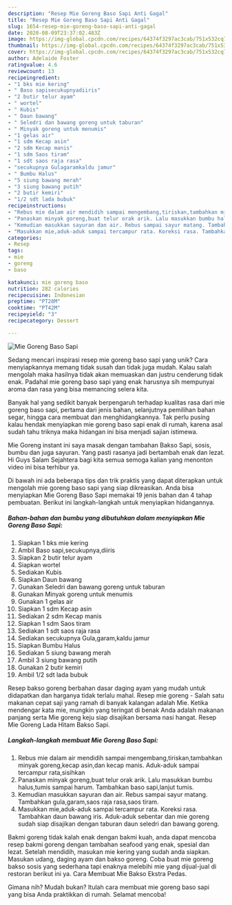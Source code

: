 ```yaml
---
description: "Resep Mie Goreng Baso Sapi Anti Gagal"
title: "Resep Mie Goreng Baso Sapi Anti Gagal"
slug: 1654-resep-mie-goreng-baso-sapi-anti-gagal
date: 2020-08-09T23:37:02.483Z
image: https://img-global.cpcdn.com/recipes/64374f3297ac3cab/751x532cq70/mie-goreng-baso-sapi-foto-resep-utama.jpg
thumbnail: https://img-global.cpcdn.com/recipes/64374f3297ac3cab/751x532cq70/mie-goreng-baso-sapi-foto-resep-utama.jpg
cover: https://img-global.cpcdn.com/recipes/64374f3297ac3cab/751x532cq70/mie-goreng-baso-sapi-foto-resep-utama.jpg
author: Adelaide Foster
ratingvalue: 4.6
reviewcount: 13
recipeingredient:
- "1 bks mie kering"
- " Baso sapisecukupnyadiiris"
- "2 butir telur ayam"
- " wortel"
- " Kubis"
- " Daun bawang"
- " Seledri dan bawang goreng untuk taburan"
- " Minyak goreng untuk menumis"
- "1 gelas air"
- "1 sdm Kecap asin"
- "2 sdm Kecap manis"
- "1 sdm Saos tiram"
- "1 sdt saos raja rasa"
- "secukupnya Gulagaramkaldu jamur"
- " Bumbu Halus"
- "5 siung bawang merah"
- "3 siung bawang putih"
- "2 butir kemiri"
- "1/2 sdt lada bubuk"
recipeinstructions:
- "Rebus mie dalam air mendidih sampai mengembang,tiriskan,tambahkan minyak goreng,kecap asin,dan kecap manis. Aduk-aduk sampai tercampur rata,sisihkan"
- "Panaskan minyak goreng,buat telur orak arik. Lalu masukkan bumbu halus,tumis sampai harum. Tambahkan baso sapi,lanjut tumis."
- "Kemudian masukkan sayuran dan air. Rebus sampai sayur matang. Tambahkan gula,garam,saos raja rasa,saos tiram."
- "Masukkan mie,aduk-aduk sampai tercampur rata. Koreksi rasa. Tambahkan daun bawang iris. Aduk-aduk sebentar dan mie goreng sudah siap disajikan dengan taburan daun seledri dan bawang goreng."
categories:
- Resep
tags:
- mie
- goreng
- baso

katakunci: mie goreng baso 
nutrition: 282 calories
recipecuisine: Indonesian
preptime: "PT28M"
cooktime: "PT42M"
recipeyield: "3"
recipecategory: Dessert

---
```



![Mie Goreng Baso Sapi](https://img-global.cpcdn.com/recipes/64374f3297ac3cab/751x532cq70/mie-goreng-baso-sapi-foto-resep-utama.jpg)

Sedang mencari inspirasi resep mie goreng baso sapi yang unik? Cara menyiapkannya memang tidak susah dan tidak juga mudah. Kalau salah mengolah maka hasilnya tidak akan memuaskan dan justru cenderung tidak enak. Padahal mie goreng baso sapi yang enak harusnya sih mempunyai aroma dan rasa yang bisa memancing selera kita.

Banyak hal yang sedikit banyak berpengaruh terhadap kualitas rasa dari mie goreng baso sapi, pertama dari jenis bahan, selanjutnya pemilihan bahan segar, hingga cara membuat dan menghidangkannya. Tak perlu pusing kalau hendak menyiapkan mie goreng baso sapi enak di rumah, karena asal sudah tahu triknya maka hidangan ini bisa menjadi sajian istimewa.

Mie Goreng instant ini saya masak dengan tambahan Bakso Sapi, sosis, bumbu dan juga sayuran. Yang pasti rasanya jadi bertambah enak dan lezat. Hi Guys Salam Sejahtera bagi kita semua semoga kalian yang menonton video ini bisa terhibur ya.


Di bawah ini ada beberapa tips dan trik praktis yang dapat diterapkan untuk mengolah mie goreng baso sapi yang siap dikreasikan. Anda bisa menyiapkan Mie Goreng Baso Sapi memakai 19 jenis bahan dan 4 tahap pembuatan. Berikut ini langkah-langkah untuk menyiapkan hidangannya.

<!--inarticleads1-->

##### Bahan-bahan dan bumbu yang dibutuhkan dalam menyiapkan Mie Goreng Baso Sapi:

1. Siapkan 1 bks mie kering
1. Ambil  Baso sapi,secukupnya,diiris
1. Siapkan 2 butir telur ayam
1. Siapkan  wortel
1. Sediakan  Kubis
1. Siapkan  Daun bawang
1. Gunakan  Seledri dan bawang goreng untuk taburan
1. Gunakan  Minyak goreng untuk menumis
1. Gunakan 1 gelas air
1. Siapkan 1 sdm Kecap asin
1. Sediakan 2 sdm Kecap manis
1. Siapkan 1 sdm Saos tiram
1. Sediakan 1 sdt saos raja rasa
1. Sediakan secukupnya Gula,garam,kaldu jamur
1. Siapkan  Bumbu Halus
1. Sediakan 5 siung bawang merah
1. Ambil 3 siung bawang putih
1. Gunakan 2 butir kemiri
1. Ambil 1/2 sdt lada bubuk


Resep bakso goreng berbahan dasar daging ayam yang mudah untuk didapatkan dan harganya tidak terlalu mahal. Resep mie goreng - Salah satu makanan cepat saji yang ramah di banyak kalangan adalah Mie. Ketika mendengar kata mie, mungkin yang teringat di benak Anda adalah makanan panjang serta Mie goreng keju siap disajikan bersama nasi hangat. Resep Mie Goreng Lada Hitam Bakso Sapi. 

<!--inarticleads2-->

##### Langkah-langkah membuat Mie Goreng Baso Sapi:

1. Rebus mie dalam air mendidih sampai mengembang,tiriskan,tambahkan minyak goreng,kecap asin,dan kecap manis. Aduk-aduk sampai tercampur rata,sisihkan
1. Panaskan minyak goreng,buat telur orak arik. Lalu masukkan bumbu halus,tumis sampai harum. Tambahkan baso sapi,lanjut tumis.
1. Kemudian masukkan sayuran dan air. Rebus sampai sayur matang. Tambahkan gula,garam,saos raja rasa,saos tiram.
1. Masukkan mie,aduk-aduk sampai tercampur rata. Koreksi rasa. Tambahkan daun bawang iris. Aduk-aduk sebentar dan mie goreng sudah siap disajikan dengan taburan daun seledri dan bawang goreng.


Bakmi goreng tidak kalah enak dengan bakmi kuah, anda dapat mencoba resep bakmi goreng dengan tambahan seafood yang enak, spesial dan lezat. Setelah mendidih, masukan mie kering yang sudah anda siapkan. Masukan udang, daging ayam dan bakso goreng. Coba buat mie goreng bakso sosis yang sederhana tapi enaknya melebihi mie yang dijual-jual di restoran berikut ini ya. Cara Membuat Mie Bakso Ekstra Pedas. 

Gimana nih? Mudah bukan? Itulah cara membuat mie goreng baso sapi yang bisa Anda praktikkan di rumah. Selamat mencoba!
